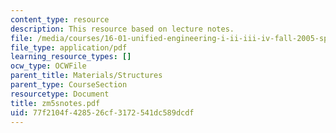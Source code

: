 ```yaml
---
content_type: resource
description: This resource based on lecture notes.
file: /media/courses/16-01-unified-engineering-i-ii-iii-iv-fall-2005-spring-2006/77f2104f428526cf3172541dc589dcdf_zm5snotes.pdf
file_type: application/pdf
learning_resource_types: []
ocw_type: OCWFile
parent_title: Materials/Structures
parent_type: CourseSection
resourcetype: Document
title: zm5snotes.pdf
uid: 77f2104f-4285-26cf-3172-541dc589dcdf
---
```

